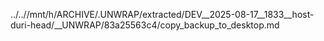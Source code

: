 ../..//mnt/h/ARCHIVE/.UNWRAP/extracted/DEV__2025-08-17__1833__host-duri-head/__UNWRAP/83a25563c4/copy_backup_to_desktop.md